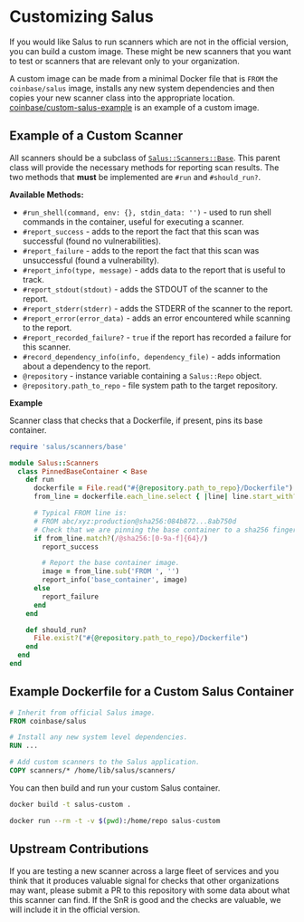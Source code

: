 # Customizing Salus

If you would like Salus to run scanners which are not in the official version, you can build a custom image. These might be new scanners that you want to test or scanners that are relevant only to your organization.

A custom image can be made from a minimal Docker file that is `FROM` the `coinbase/salus` image, installs any new system dependencies and then copies your new scanner class into the appropriate location. [coinbase/custom-salus-example](https://github.com/coinbase/custom-salus-example) is an example of a custom image.

## Example of a Custom Scanner

All scanners should be a subclass of [`Salus::Scanners::Base`](../lib/salus/scanners/base.rb). This parent class will provide the necessary methods for reporting scan results. The two methods that __must__ be implemented are `#run` and `#should_run?`.

__Available Methods:__

- `#run_shell(command, env: {}, stdin_data: '')` - used to run shell commands in the container, useful for executing a scanner.
- `#report_success` - adds to the report the fact that this scan was successful (found no vulnerabilities).
- `#report_failure` - adds to the report the fact that this scan was unsuccessful (found a vulnerability).
- `#report_info(type, message)` - adds data to the report that is useful to track.
- `#report_stdout(stdout)` - adds the STDOUT of the scanner to the report.
- `#report_stderr(stderr)` - adds the STDERR of the scanner to the report.
- `#report_error(error_data)` - adds an error encountered while scanning to the report.
- `#report_recorded_failure?` - `true` if the report has recorded a failure for this scanner.
- `#record_dependency_info(info, dependency_file)` - adds information about a dependency to the report.
- `@repository` - instance variable containing a `Salus::Repo` object.
- `@repository.path_to_repo` - file system path to the target repository.

__Example__

Scanner class that checks that a Dockerfile, if present, pins its base container.

```ruby
require 'salus/scanners/base'

module Salus::Scanners
  class PinnedBaseContainer < Base
    def run
      dockerfile = File.read("#{@repository.path_to_repo}/Dockerfile")
      from_line = dockerfile.each_line.select { |line| line.start_with?('FROM') }.first.strip

      # Typical FROM line is:
      # FROM abc/xyz:production@sha256:084b872...8ab750d
      # Check that we are pinning the base container to a sha256 fingerprint.
      if from_line.match?(/@sha256:[0-9a-f]{64}/)
        report_success

        # Report the base container image.
        image = from_line.sub('FROM ', '')
        report_info('base_container', image)
      else
        report_failure
      end
    end

    def should_run?
      File.exist?("#{@repository.path_to_repo}/Dockerfile")
    end
  end
end
```

## Example Dockerfile for a Custom Salus Container

```Dockerfile
# Inherit from official Salus image.
FROM coinbase/salus

# Install any new system level dependencies.
RUN ...

# Add custom scanners to the Salus application.
COPY scanners/* /home/lib/salus/scanners/
```

You can then build and run your custom Salus container.

```sh
docker build -t salus-custom .

docker run --rm -t -v $(pwd):/home/repo salus-custom
```

## Upstream Contributions

If you are testing a new scanner across a large fleet of services and you think that it produces valuable signal for checks that other organizations may want, please submit a PR to this repository with some data about what this scanner can find. If the SnR is good and the checks are valuable, we will include it in the official version.

